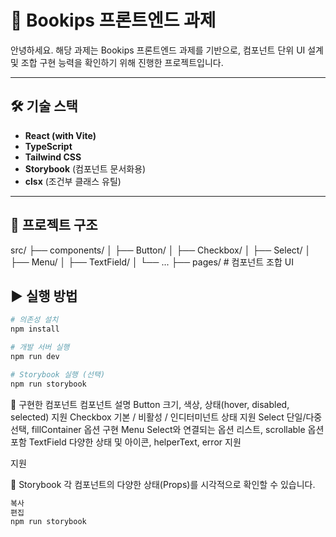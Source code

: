# 📘 Bookips 프론트엔드 과제

안녕하세요. 해당 과제는 Bookips 프론트엔드 과제를 기반으로, 컴포넌트 단위 UI 설계 및 조합 구현 능력을 확인하기 위해 진행한 프로젝트입니다.

---

## 🛠 기술 스택

- **React (with Vite)**
- **TypeScript**
- **Tailwind CSS**
- **Storybook** (컴포넌트 문서화용)
- **clsx** (조건부 클래스 유틸)

---

## 📁 프로젝트 구조

src/
├── components/
│ ├── Button/
│ ├── Checkbox/
│ ├── Select/
│ ├── Menu/
│ ├── TextField/
│ └── ...
├── pages/ # 컴포넌트 조합 UI

## ▶ 실행 방법

```bash
# 의존성 설치
npm install

# 개발 서버 실행
npm run dev

# Storybook 실행 (선택)
npm run storybook
```

🧩 구현한 컴포넌트
컴포넌트 설명
Button 크기, 색상, 상태(hover, disabled, selected) 지원
Checkbox 기본 / 비활성 / 인디터미넌트 상태 지원
Select 단일/다중 선택, fillContainer 옵션 구현
Menu Select와 연결되는 옵션 리스트, scrollable 옵션 포함
TextField 다양한 상태 및 아이콘, helperText, error 지원

지원

🧪 Storybook
각 컴포넌트의 다양한 상태(Props)를 시각적으로 확인할 수 있습니다.

```bash
복사
편집
npm run storybook
```
